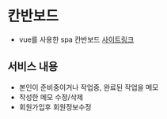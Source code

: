 # 칸반보드
* vue를 사용한 spa 칸반보드 [사이트링크](http://testpsg1.herokuapp.com)

## 서비스 내용
* 본인이 준비중이거나 작업중, 완료된 작업을 메모
* 작성한 메모 수정/삭제
* 회원가입후 회원정보수정
